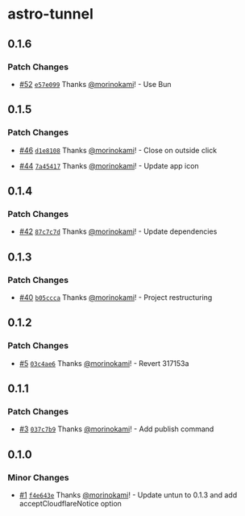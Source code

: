 # astro-tunnel

## 0.1.6

### Patch Changes

- [#52](https://github.com/morinokami/astro-tunnel/pull/52) [`e57e099`](https://github.com/morinokami/astro-tunnel/commit/e57e099a75521f4b99bbdf22b4b0e847e1d4ba6c) Thanks [@morinokami](https://github.com/morinokami)! - Use Bun

## 0.1.5

### Patch Changes

- [#46](https://github.com/morinokami/astro-tunnel/pull/46) [`d1e8108`](https://github.com/morinokami/astro-tunnel/commit/d1e81086aa83af28c2bf5956a42bf8f51531e027) Thanks [@morinokami](https://github.com/morinokami)! - Close on outside click

- [#44](https://github.com/morinokami/astro-tunnel/pull/44) [`7a45417`](https://github.com/morinokami/astro-tunnel/commit/7a45417d6505ce02656fdce4bc6a3e75ba7c0329) Thanks [@morinokami](https://github.com/morinokami)! - Update app icon

## 0.1.4

### Patch Changes

- [#42](https://github.com/morinokami/astro-tunnel/pull/42) [`87c7c7d`](https://github.com/morinokami/astro-tunnel/commit/87c7c7d89d4b7ee08c9dfe2ab7cac8ef5057fa12) Thanks [@morinokami](https://github.com/morinokami)! - Update dependencies

## 0.1.3

### Patch Changes

- [#40](https://github.com/morinokami/astro-tunnel/pull/40) [`b05ccca`](https://github.com/morinokami/astro-tunnel/commit/b05ccca8d413062a73821bd119462f06a9898549) Thanks [@morinokami](https://github.com/morinokami)! - Project restructuring

## 0.1.2

### Patch Changes

- [#5](https://github.com/morinokami/astro-tunnel/pull/5) [`03c4ae6`](https://github.com/morinokami/astro-tunnel/commit/03c4ae6a05dedf65aa182103f2914aa50ede1b63) Thanks [@morinokami](https://github.com/morinokami)! - Revert 317153a

## 0.1.1

### Patch Changes

- [#3](https://github.com/morinokami/astro-tunnel/pull/3) [`037c7b9`](https://github.com/morinokami/astro-tunnel/commit/037c7b9c106224d692e1619a0177d0b07a58474a) Thanks [@morinokami](https://github.com/morinokami)! - Add publish command

## 0.1.0

### Minor Changes

- [#1](https://github.com/morinokami/astro-tunnel/pull/1) [`f4e643e`](https://github.com/morinokami/astro-tunnel/commit/f4e643e26ba4b79fc6a5e4b1f9a3e437d8d297dc) Thanks [@morinokami](https://github.com/morinokami)! - Update untun to 0.1.3 and add acceptCloudflareNotice option
